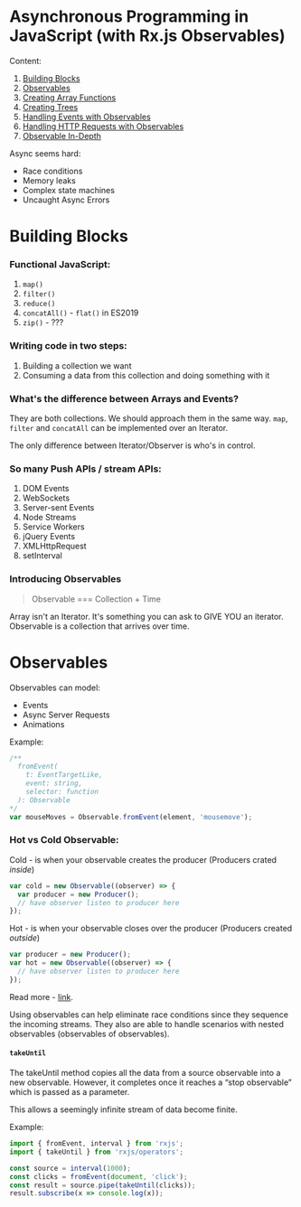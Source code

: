 # Asynchronous Programming in JavaScript (with Rx.js Observables)

Content:
1. [Building Blocks](#building-blocks)
2. [Observables](#observables)
3. [Creating Array Functions](#creating-array)
4. [Creating Trees](#creating-trees)
5. [Handling Events with Observables](#handling-events)
6. [Handling HTTP Requests with Observables](#handing-http)
7. [Observable In-Depth](#observable-in-depth)

Async seems hard:
- Race conditions
- Memory leaks
- Complex state machines
- Uncaught Async Errors

# Building Blocks

### Functional JavaScript:
1. `map()`
2. `filter()`
3. `reduce()`
4. `concatAll()` - `flat()` in ES2019
5. `zip()` - ???

### Writing code in two steps:
1. Building a collection we want
2. Consuming a data from this collection and doing something with it

### What's the difference between Arrays and Events?

They are both collections. We should approach them in the same way. 
`map`, `filter` and `concatAll` can be implemented over an Iterator.

The only difference between Iterator/Observer is who's in control.

### So many Push APIs / stream APIs:
1. DOM Events
2. WebSockets
3. Server-sent Events
4. Node Streams
5. Service Workers
6. jQuery Events
7. XMLHttpRequest
8. setInterval


### Introducing Observables
> Observable === Collection + Time

Array isn't an Iterator. It's something you can ask to GIVE YOU an iterator.
Observable is a collection that arrives over time. 

# Observables

Observables can model:
- Events
- Async Server Requests
- Animations

Example:
```js
/**
  fromEvent(
    t: EventTargetLike, 
    event: string, 
    selector: function
  ): Observable 
*/
var mouseMoves = Observable.fromEvent(element, 'mousemove');
```

### Hot vs Cold Observable:

Cold - is when your observable creates the producer (Producers crated *inside*)

```js
var cold = new Observable((observer) => {
  var producer = new Producer();
  // have observer listen to producer here
});
```

Hot - is when your observable closes over the producer (Producers created *outside*)

```js
var producer = new Producer();
var hot = new Observable((observer) => {
  // have observer listen to producer here
});
```

Read more - [link](https://medium.com/@benlesh/hot-vs-cold-observables-f8094ed53339).

Using observables can help eliminate race conditions since they sequence 
the incoming streams. They also are able to handle scenarios with nested 
observables (observables of observables).

#### `takeUntil`

The takeUntil method copies all the data from a source observable 
into a new observable. However, it completes once it reaches 
a “stop observable” which is passed as a parameter. 
 
This allows a seemingly infinite stream of data become finite.
 
 Example:
 ```js
import { fromEvent, interval } from 'rxjs';
import { takeUntil } from 'rxjs/operators';

const source = interval(1000);
const clicks = fromEvent(document, 'click');
const result = source.pipe(takeUntil(clicks));
result.subscribe(x => console.log(x));
```